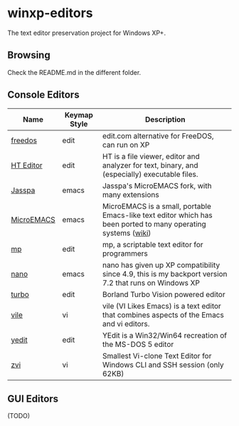 # winxp-editors

The text editor preservation project for Windows XP+.

## Browsing

Check the README.md in the different folder.

## Console Editors

| Name | Keymap Style | Description | 
|-|-|-|
| [freedos](freedos) | edit | edit.com alternative for FreeDOS, can run on XP |
| [HT Editor](ht) | edit | HT is a file viewer, editor and analyzer for text, binary, and (especially) executable files. |
| [Jasspa](jasspa) | emacs | Jasspa's MicroEMACS fork, with many extensions |
| [MicroEMACS](memacs) | emacs |  MicroEMACS is a small, portable Emacs-like text editor which has been ported to many operating systems ([wiki](https://en.wikipedia.org/wiki/MicroEMACS)) |
| [mp](mp) | edit |  mp, a scriptable text editor for programmers |
| [nano](nano) | emacs | nano has given up XP compatibility since 4.9, this is my backport version 7.2 that runs on Windows XP |
| [turbo](turbo) | edit | Borland Turbo Vision powered editor |
| [vile](vile) | vi | vile (VI Likes Emacs) is a text editor that combines aspects of the Emacs and vi editors. |
| [yedit](yedit) | edit | YEdit is a Win32/Win64 recreation of the MS-DOS 5 editor |
| [zvi](zvi) | vi | Smallest Vi-clone Text Editor for Windows CLI and SSH session (only 62KB) |

## GUI Editors

(TODO)

